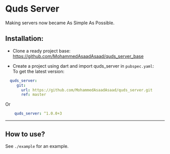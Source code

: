  <h1>Quds Server </h1>

Making servers now became As Simple As Possible.

## Installation:
* Clone a ready project base:
https://github.com/MohammedAsaadAsaad/quds_server_base


* Create a project using dart and import quds_server in `pubspec.yaml`:<br>
To get the latest version:

```yaml
  quds_server:
     git:
       url: https://github.com/MohammedAsaadAsaad/quds_server.git
       ref: master
```

Or
```yaml
    quds_server: ^1.0.0+3
```

___
## How to use?
See `./example` for an example.